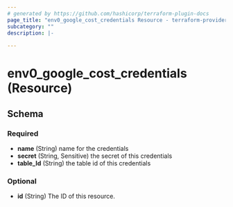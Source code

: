 ```yaml
---
# generated by https://github.com/hashicorp/terraform-plugin-docs
page_title: "env0_google_cost_credentials Resource - terraform-provider-env0"
subcategory: ""
description: |-
  
---
```


# env0_google_cost_credentials (Resource)





<!-- schema generated by tfplugindocs -->
## Schema

### Required

- **name** (String) name for the credentials
- **secret** (String, Sensitive) the secret of this credentials
- **table_Id** (String) the table id of this credentials

### Optional

- **id** (String) The ID of this resource.


